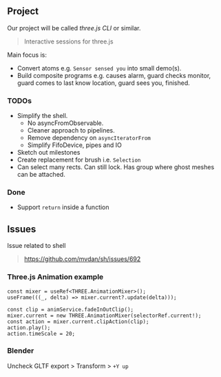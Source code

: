 ## Project

Our project will be called _three.js CLI_ or similar.
   > Interactive sessions for three.js

Main focus is:
   - Convert atoms e.g. `Sensor sensed you` into small demo(s).
   - Build composite programs e.g. causes alarm, guard checks monitor, guard comes to last know location, guard sees you, finished.

### TODOs

- Simplify the shell.
   - No asyncFromObservable.
   - Cleaner approach to pipelines.
   - Remove dependency on `asyncIteratorFrom`
   - Simplify FifoDevice, pipes and IO
- Sketch out milestones
- Create replacement for brush i.e. `Selection`
- Can select many rects. Can still lock. Has group where ghost meshes can be attached.

### Done

- Support `return` inside a function

## Issues

Issue related to shell
> https://github.com/mvdan/sh/issues/692


### Three.js Animation example

```tsx
const mixer = useRef<THREE.AnimationMixer>();
useFrame(((_, delta) => mixer.current?.update(delta)));

const clip = animService.fadeInOutClip();
mixer.current = new THREE.AnimationMixer(selectorRef.current!);
const action = mixer.current.clipAction(clip);
action.play();
action.timeScale = 20;
```

### Blender

Uncheck GLTF export > Transform > `+Y up`

